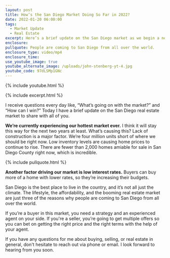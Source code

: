 ```yaml
---
layout: post
title: How’s the San Diego Market Doing So Far in 2022?
date: 2022-01-20 06:00:00
tags:
  - Market Update
  - Real Estate
excerpt: Here’s a brief update on the San Diego market as we begin a new year.
enclosure:
pullquote: People are coming to San Diego from all over the world.
enclosure_type: video/mp4
enclosure_time:
use_youtube_image: true
youtube_alternate_image: /uploads/john-stenberg-yt-4.jpg
youtube_code: 97dLSMp1GNc
---
```

{% include youtube.html %}

{% include excerpt.html %}

I receive questions every day like, “What’s going on with the market?” and “How can I win?” Today I have a brief update on the San Diego real estate market to share with all of you.

**We’re currently experiencing our hottest market ever.** I think it will stay this way for the next two years at least. What’s causing this? Lack of construction is a major factor. We’re four million units short of where we should be right now. Low inventory levels are causing home prices to continue to rise. There are fewer than 2,000 homes amiable for sale in San Diego County right now, which is incredible.

{% include pullquote.html %}

**Another factor driving our market is low interest rates.** Buyers can buy more of a home with lower rates, so they’re increasing their budgets.

San Diego is the best place to live in the country, and it’s not all just the climate. The lifestyle, the affordability, and the booming real estate market are just three of the reasons why people are coming to San Diego from all over the world.

If you’re a buyer in this market, you need a strategy and an experienced agent on your side. If you're a seller, you’re going to get multiple offers so you can bet on getting the right price and the right terms with the help of your agent.

If you have any questions for me about buying, selling, or real estate in general, don't hesitate to reach out via phone or email. I look forward to hearing from you soon.

